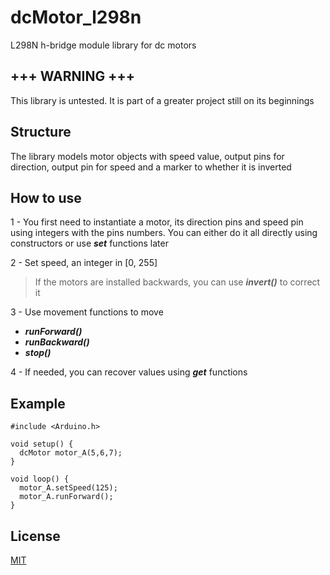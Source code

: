 # dcMotor_l298n

L298N h-bridge module library for dc motors

## +++ WARNING +++

This library is untested. It is part of a greater project still on its beginnings

## Structure

The library models motor objects with speed value, output pins for direction, output pin for speed and a marker to whether it is inverted

## How to use

1 - You first need to instantiate a motor, its direction pins and speed pin using integers with the pins numbers. You can either do it all directly using constructors or use ***set*** functions later

2 - Set speed, an integer in [0, 255]

> If the motors are installed backwards, you can use ***invert()*** to correct it

3 - Use movement functions to move
- ***runForward()***
- ***runBackward()***
- ***stop()***

4 - If needed, you can recover values using ***get*** functions

## Example

```arduino
#include <Arduino.h>

void setup() {
  dcMotor motor_A(5,6,7);
}

void loop() {
  motor_A.setSpeed(125);
  motor_A.runForward();
}
```

## License
[MIT](https://choosealicense.com/licenses/mit/)
